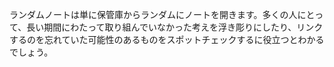 ランダムノートは単に保管庫からランダムにノートを開きます。多くの人にとって、長い期間にわたって取り組んでいなかった考えを浮き彫りにしたり、リンクするのを忘れていた可能性のあるものをスポットチェックするに役立つとわかるでしょう。
